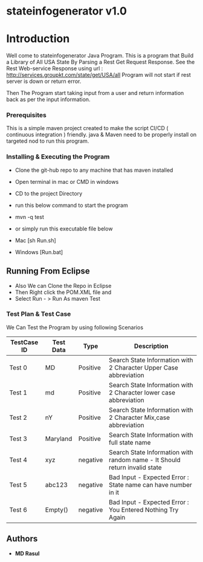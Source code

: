 # stateinfogenerator v1.0

# Introduction

Well come to stateinfogenerator Java Program. This is a program that Build a Library of All USA State By Parsing a Rest Get Request Response. See the Rest Web-service Response using url : http://services.groupkt.com/state/get/USA/all
Program will not start if rest server is down or return error.

Then The Program start taking input from a user and return information back as per the input information.

### Prerequisites

This is a simple maven project created to make the script CI/CD ( continuous integration ) friendly.
java & Maven need to be properly install on targeted nod to run this program.

### Installing & Executing the Program

* Clone the git-hub repo to any machine that has maven installed
* Open terminal in mac or CMD in windows
* CD to the project Directory
* run this below command to start the program
* mvn -q test

* or simply run this executable file below
* Mac [sh Run.sh]
* Windows [Run.bat]

## Running From Eclipse

* Also We can Clone the Repo in Eclipse
* Then Right click the POM.XML file and
* Select Run - > Run As maven Test

### Test Plan & Test Case

We Can Test the Program by using following Scenarios

| TestCase ID | Test Data | Type     | Description                                                                |
|-------------|-----------|----------|----------------------------------------------------------------------------|
| Test 0      | MD        | Positive | Search State Information with 2 Character Upper Case abbreviation          |
| Test 1      | md        | Positive | Search State Information with 2 Character lower case abbreviation          |
| Test 2      | nY        | Positive | Search State Information with 2 Character Mix,case abbreviation            |
| Test 3      | Maryland  | Positive | Search State Information with full state name                              |
| Test 4      | xyz       | negative | Search State Information with random name - It Should return invalid state |
| Test 5      | abc123    | negative | Bad Input - Expected Error : State name can have number in it              |
| Test 6      | Empty()   | negative | Bad Input - Expected Error : You Entered Nothing Try Again                 |


## Authors

* **MD Rasul**
```
